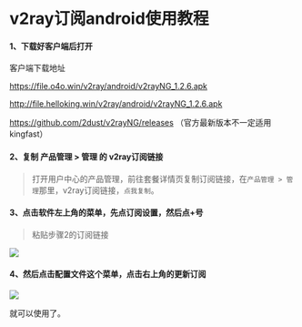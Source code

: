 # v2ray订阅android使用教程

#### 1、下载好客户端后打开

客户端下载地址

https://file.o4o.win/v2ray/android/v2rayNG_1.2.6.apk

http://file.helloking.win/v2ray/android/v2rayNG_1.2.6.apk

https://github.com/2dust/v2rayNG/releases （官方最新版本不一定适用kingfast）

#### 2、复制 产品管理 > 管理  的 v2ray订阅链接

> 打开用户中心的产品管理，前往套餐详情页复制订阅链接，在`产品管理 > 管理`那里，v2ray订阅链接，`点我复制`。

#### 3、点击软件左上角的菜单，先点订阅设置，然后点+号

> 粘贴步骤2的订阅链接

![](/img/a1.png)

#### 4、然后点击配置文件这个菜单，点击右上角的更新订阅

![](/img/a2.png)

就可以使用了。




